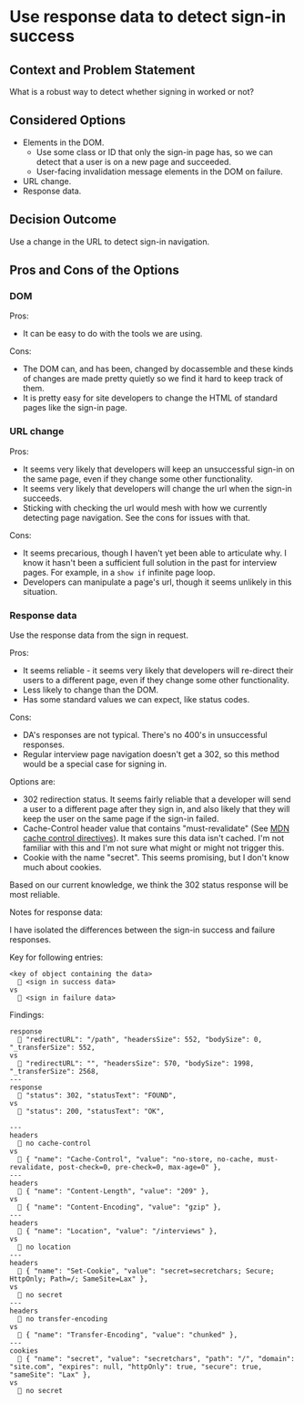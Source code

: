 # Use response data to detect sign-in success

## Context and Problem Statement

What is a robust way to detect whether signing in worked or not?

## Considered Options

- Elements in the DOM.
  - Use some class or ID that only the sign-in page has, so we can detect that a user is on a new page and succeeded.
  - User-facing invalidation message elements in the DOM on failure.
- URL change.
- Response data.

## Decision Outcome

Use a change in the URL to detect sign-in navigation.

## Pros and Cons of the Options

### DOM

Pros:

- It can be easy to do with the tools we are using.

Cons:

- The DOM can, and has been, changed by docassemble and these kinds of changes are made pretty quietly so we find it hard to keep track of them.
- It is pretty easy for site developers to change the HTML of standard pages like the sign-in page.

### URL change

Pros:

- It seems very likely that developers will keep an unsuccessful sign-in on the same page, even if they change some other functionality.
- It seems very likely that developers will change the url when the sign-in succeeds.
- Sticking with checking the url would mesh with how we currently detecting page navigation. See the cons for issues with that.

Cons:

- It seems precarious, though I haven't yet been able to articulate why. I know it hasn't been a sufficient full solution in the past for interview pages. For example, in a `show if` infinite page loop.
- Developers can manipulate a page's url, though it seems unlikely in this situation.

### Response data

Use the response data from the sign in request.

Pros:

- It seems reliable - it seems very likely that developers will re-direct their users to a different page, even if they change some other functionality.
- Less likely to change than the DOM.
- Has some standard values we can expect, like status codes.

Cons:

- DA's responses are not typical. There's no 400's in unsuccessful responses.
- Regular interview page navigation doesn't get a 302, so this method would be a special case for signing in.

Options are:

- 302 redirection status. It seems fairly reliable that a developer will send a user to a different page after they sign in, and also likely that they will keep the user on the same page if the sign-in failed.
- Cache-Control header value that contains "must-revalidate" (See [MDN cache control directives](https://developer.mozilla.org/en-US/docs/Web/HTTP/Headers/Cache-Control#directives)). It makes sure this data isn't cached. I'm not familiar with this and I'm not sure what might or might not trigger this.
- Cookie with the name "secret". This seems promising, but I don't know much about cookies.

Based on our current knowledge, we think the 302 status response will be most reliable.

Notes for response data:

I have isolated the differences between the sign-in success and failure responses.

Key for following entries:

```
<key of object containing the data>
  🌈 <sign in success data>
vs
  🤕 <sign in failure data>
```

Findings:

```
response
  🌈 "redirectURL": "/path", "headersSize": 552, "bodySize": 0, "_transferSize": 552,
vs
  🤕 "redirectURL": "", "headersSize": 570, "bodySize": 1998, "_transferSize": 2568,
---
response
  🌈 "status": 302, "statusText": "FOUND",
vs
  🤕 "status": 200, "statusText": "OK",

---
headers
  🌈 no cache-control
vs
  🤕 { "name": "Cache-Control", "value": "no-store, no-cache, must-revalidate, post-check=0, pre-check=0, max-age=0" },
---
headers
  🌈 { "name": "Content-Length", "value": "209" },
vs
  🤕 { "name": "Content-Encoding", "value": "gzip" },
---
headers
  🌈 { "name": "Location", "value": "/interviews" },
vs
  🤕 no location
---
headers
  🌈 { "name": "Set-Cookie", "value": "secret=secretchars; Secure; HttpOnly; Path=/; SameSite=Lax" },
vs
  🤕 no secret
---
headers
  🌈 no transfer-encoding
vs
  🤕 { "name": "Transfer-Encoding", "value": "chunked" },
---
cookies
  🌈 { "name": "secret", "value": "secretchars", "path": "/", "domain": "site.com", "expires": null, "httpOnly": true, "secure": true, "sameSite": "Lax" },
vs
  🤕 no secret
```
